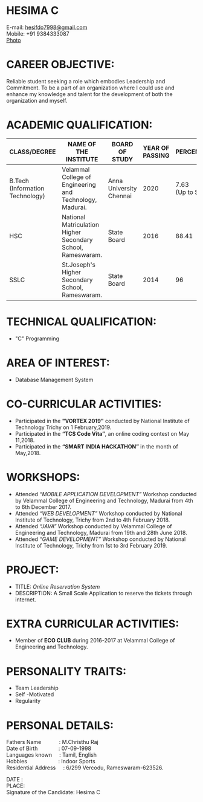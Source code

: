 # HESIMA C
E-mail: hesifdo7998@gmail.com<br/>
Mobile: +91 9384333087<br/>
[Photo](https://github.com/Hesima/About-Myself/blob/master/photo.jpg)

# CAREER OBJECTIVE:
Reliable student seeking a role which embodies Leadership and Commitment. To be a part of an organization where I could use and enhance my knowledge and talent for the development of both the organization and myself.
# ACADEMIC QUALIFICATION:
|CLASS/DEGREE|NAME OF THE INSTITUTE|BOARD OF STUDY|YEAR OF PASSING|PERCENTAGE/CGPA|
|------------|---------------------|--------------|---------------|---------------|
|B.Tech<br/>(Information Technology)|Velammal College of Engineering and Technology,<br/> Madurai.|Anna University Chennai|2020|7.63<br/>(Up to Semester 6)|
|HSC|National Matriculation Higher Secondary School,<br/> Rameswaram.|State Board|2016|88.41|
|SSLC|St.Joseph's Higher Secondary School, <br/>Rameswaram.|State Board|2014|96|
# TECHNICAL QUALIFICATION:
  - "C" Programming
# AREA OF INTEREST:
  - Database Management System
# CO-CURRICULAR ACTIVITIES:
- Participated in the **"VORTEX 2019"** conducted by National Institute of Technology Trichy on 1 February,2019.
- Participated in the **“TCS Code Vita”**, an online coding contest on May 11,2018.
-	Participated in the **“SMART INDIA HACKATHON”** in the month of May,2018.
# WORKSHOPS:
-	Attended *“MOBILE APPLICATION DEVELOPMENT”* Workshop conducted by Velammal College of Engineering and Technology, Madurai from 4th to 6th December 2017.
- Attended *“WEB DEVELOPMENT”* Workshop conducted by National Institute of Technology, Trichy from 2nd to 4th February 2018.
- Attended *“JAVA”* Workshop conducted by Velammal College of Engineering and Technology, Madurai from 19th and 28th June 2018.
- Attended *“GAME  DEVELOPMENT”* Workshop conducted by National Institute of Technology, Trichy from 1st to 3rd February 2019.
# PROJECT:
- TITLE:
*Online Reservation System*
- DESCRIPTION:
A Small Scale Application to reserve the tickets through internet.
# EXTRA CURRICULAR ACTIVITIES:
-	Member of **ECO CLUB** during 2016-2017 at Velammal College of Engineering and Technology.
# PERSONALITY TRAITS:
- Team Leadership
- Self -Motivated
- Regularity
# PERSONAL DETAILS:
Fathers Name  &nbsp;  &nbsp; &nbsp;  &nbsp;&nbsp;  &nbsp; : M.Christhu Raj
<br/>Date of Birth  &nbsp;  &nbsp; &nbsp;&nbsp;  &nbsp; &nbsp;  &nbsp; : 07-09-1998
<br/>Languages known  &nbsp;&nbsp;&nbsp;   : Tamil, English
<br/>Hobbies       &nbsp;  &nbsp; &nbsp;  &nbsp;&nbsp;  &nbsp; &nbsp;  &nbsp;&nbsp;  &nbsp; &nbsp;   : Indoor Sports
<br/>Residential Address &nbsp;  &nbsp; : 6/299 Vercodu, Rameswaram-623526.


DATE :
<br/>PLACE:
<br/>Signature of the Candidate: Hesima C                                                                                      
